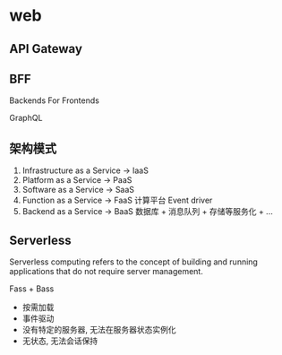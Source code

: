 # web



## API Gateway

## BFF

Backends For Frontends

GraphQL

## 架构模式

1. Infrastructure as a Service -> IaaS
2. Platform as a Service -> PaaS
3. Software as a Service -> SaaS
4. Function as a Service -> FaaS  计算平台 Event driver
5. Backend as a Service -> BaaS  数据库 + 消息队列 + 存储等服务化 + ...

## Serverless

Serverless computing refers to the concept of building and running applications that do not require server management.

Fass + Bass

- 按需加载
- 事件驱动
- 没有特定的服务器, 无法在服务器状态实例化
- 无状态, 无法会话保持
